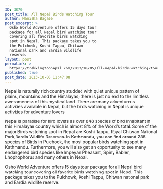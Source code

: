 ```yaml
---
ID: 3870
post_title: All Nepal Birds Watching Tour
author: Manisha Bagale
post_excerpt: >
  Osho World Adventure offers 15 days tour
  package for all Nepal bird watching tour
  covering all favorite birds watching
  spot in Nepal. This package takes you to
  the Pulchowk, Koshi Tappu, Chitwan
  national park and Bardia wildlife
  reserve.
layout: post
permalink: >
  https://trekkingtopnepal.com/2013/10/05/all-nepal-birds-watching-tour/
published: true
post_date: 2013-10-05 11:47:08
---
```

Nepal is naturally rich country studded with quiet unique pattern of plains, mountains and the Himalayas; there is just no end to the limitless awesomeness of this mystical land. There are many adventurous activities available in Nepal, but the birds watching in Nepal is unique activities for adventure lovers.

Nepal is paradise for bird lovers as over 848 species of bird inhabitant in this Himalayan country which is almost 8% of the World’s total. Some of the major Birds watching spot in Nepal are Koshi Tappu, Royal Chitwan National Park,Bardia Wildlife Reserves. In Kathmandu, you can find around 285 species of Birds in Pulchock, the most popular birds watching spot in Kathmandu. Furthermore, you will also get an opportunity to see many endangered bird species like Impeyan Pheasant, Spiny Babler, Lhophophorus and many others in Nepal.

Osho World Adventure offers 15 days tour package for all Nepal bird watching tour covering all favorite birds watching spot in Nepal. This package takes you to the Pulchowk, Koshi Tappu, Chitwan national park and Bardia wildlife reserve.
